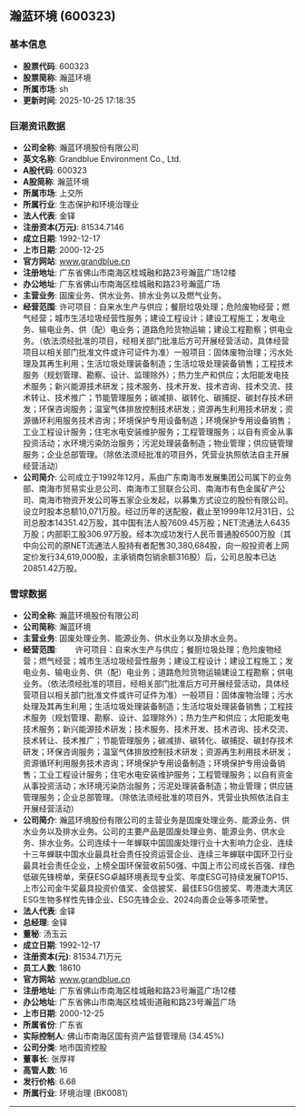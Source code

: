 ## 瀚蓝环境 (600323)

### 基本信息

- **股票代码**: 600323
- **股票简称**: 瀚蓝环境
- **所属市场**: sh
- **更新时间**: 2025-10-25 17:18:35

### 巨潮资讯数据

- **公司全称**: 瀚蓝环境股份有限公司
- **英文名称**: Grandblue Environment Co., Ltd.
- **A股代码**: 600323
- **A股简称**: 瀚蓝环境
- **所属市场**: 上交所
- **所属行业**: 生态保护和环境治理业
- **法人代表**: 金铎
- **注册资本(万元)**: 81534.7146
- **成立日期**: 1992-12-17
- **上市日期**: 2000-12-25
- **官方网站**: www.grandblue.cn
- **注册地址**: 广东省佛山市南海区桂城融和路23号瀚蓝广场12楼
- **办公地址**: 广东省佛山市南海区桂城融和路23号瀚蓝广场
- **主营业务**: 固废业务、供水业务、排水业务以及燃气业务。
- **经营范围**: 许可项目：自来水生产与供应；餐厨垃圾处理；危险废物经营；燃气经营；城市生活垃圾经营性服务；建设工程设计；建设工程施工；发电业务、输电业务、供（配）电业务；道路危险货物运输；建设工程勘察；供电业务。（依法须经批准的项目，经相关部门批准后方可开展经营活动，具体经营项目以相关部门批准文件或许可证件为准）一般项目：固体废物治理；污水处理及其再生利用；生活垃圾处理装备制造；生活垃圾处理装备销售；工程技术服务（规划管理、勘察、设计、监理除外）；热力生产和供应；太阳能发电技术服务；新兴能源技术研发；技术服务、技术开发、技术咨询、技术交流、技术转让、技术推广；节能管理服务；碳减排、碳转化、碳捕捉、碳封存技术研发；环保咨询服务；温室气体排放控制技术研发；资源再生利用技术研发；资源循环利用服务技术咨询；环境保护专用设备制造；环境保护专用设备销售；工业工程设计服务；住宅水电安装维护服务；工程管理服务；以自有资金从事投资活动；水环境污染防治服务；污泥处理装备制造；物业管理；供应链管理服务；企业总部管理。（除依法须经批准的项目外，凭营业执照依法自主开展经营活动）
- **公司简介**: 公司成立于1992年12月，系由广东南海市发展集团公司属下的业务部、南海市贸易实业总公司、南海市工贸联合公司、南海市有色金属矿产公司、南海市物资开发公司等五家企业发起，以募集方式设立的股份有限公司。设立时股本总额10,071万股。经过历年的送配股，截止至1999年12月31日，公司总股本14351.42万股，其中国有法人股7609.45万股；NET流通法人6435万股；内部职工股306.97万股。经本次成功发行人民币普通股6500万股（其中向公司的原NET流通法人股持有者配售30,380,684股，向一般投资者上网定价发行34,619,000股，主承销商包销余额316股）后，公司总股本已达20851.42万股。

### 雪球数据

- **公司全称**: 瀚蓝环境股份有限公司
- **公司简称**: 瀚蓝环境
- **主营业务**: 固废处理业务、能源业务、供水业务以及排水业务。
- **经营范围**: 　　许可项目：自来水生产与供应；餐厨垃圾处理；危险废物经营；燃气经营；城市生活垃圾经营性服务；建设工程设计；建设工程施工；发电业务、输电业务、供（配）电业务；道路危险货物运输建设工程勘察；供电业务。（依法须经批准的项目，经相关部门批准后方可开展经营活动，具体经营项目以相关部门批准文件或许可证件为准）一般项目：固体废物治理；污水处理及其再生利用；生活垃圾处理装备制造；生活垃圾处理装备销售；工程技术服务（规划管理、勘察、设计、监理除外）；热力生产和供应；太阳能发电技术服务；新兴能源技术研发；技术服务、技术开发、技术咨询、技术交流、技术转让、技术推广；节能管理服务；碳减排、碳转化、碳捕捉、碳封存技术研发；环保咨询服务；温室气体排放控制技术研发；资源再生利用技术研发；资源循环利用服务技术咨询；环境保护专用设备制造；环境保护专用设备销售；工业工程设计服务；住宅水电安装维护服务；工程管理服务；以自有资金从事投资活动；水环境污染防治服务；污泥处理装备制造；物业管理；供应链管理服务；企业总部管理。（除依法须经批准的项目外，凭营业执照依法自主开展经营活动）
- **公司简介**: 瀚蓝环境股份有限公司的主营业务是固废处理业务、能源业务、供水业务以及排水业务。公司的主要产品是固废处理业务、能源业务、供水业务、排水业务。公司连续十一年蝉联中国固废处理行业十大影响力企业、连续十三年蝉联中国水业最具社会责任投资运营企业、连续三年蝉联中国环卫行业最具社会责任企业，上榜全国环保营收前50强、中国上市公司成长百强、绿色低碳先锋榜单，荣获ESG卓越环境表现专业奖、年度ESG可持续发展TOP15、上市公司金牛奖最具投资价值奖、金信披奖、最佳ESG信披奖、粤港澳大湾区ESG生物多样性先锋企业、ESG先锋企业、2024向善企业等多项荣誉。
- **法人代表**: 金铎
- **总经理**: 金铎
- **董秘**: 汤玉云
- **成立日期**: 1992-12-17
- **注册资本(元)**: 81534.71万元
- **员工人数**: 18610
- **官方网站**: www.grandblue.cn
- **注册地址**: 广东省佛山市南海区桂城融和路23号瀚蓝广场12楼
- **办公地址**: 广东省佛山市南海区桂城街道融和路23号瀚蓝广场
- **上市日期**: 2000-12-25
- **所属省份**: 广东省
- **实际控制人**: 佛山市南海区国有资产监督管理局 (34.45%)
- **公司分类**: 地市国资控股
- **董事长**: 张厚祥
- **高管人数**: 16
- **发行价格**: 6.68
- **所属行业**: 环境治理 (BK0081)

---
